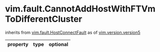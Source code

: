vim.fault.CannotAddHostWithFTVmToDifferentCluster
=================================================
inherits from [vim.fault.HostConnectFault](docs/vim.fault.HostConnectFault.md)
as of [vim.version.version5](docs/vim.version.md)

| property | type | optional |
|:---------|:-----|:---------|
